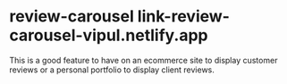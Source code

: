 # review-carousel link-review-carousel-vipul.netlify.app
This is a good feature to have on an ecommerce site to display customer reviews or a personal portfolio to display client reviews.
